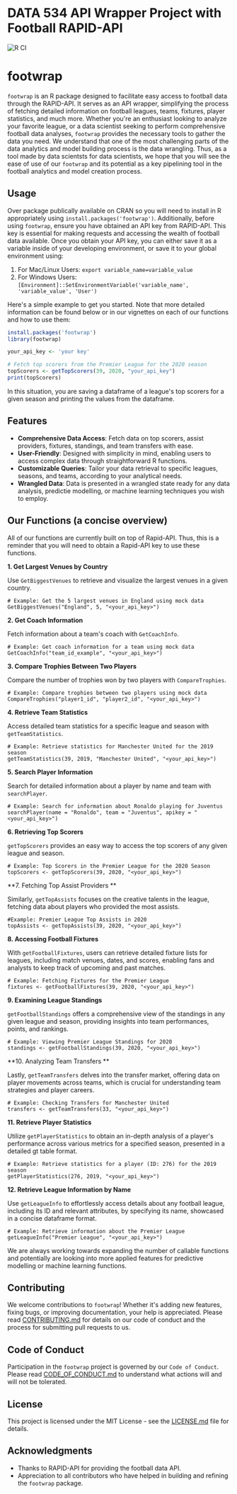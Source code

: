 # DATA 534 API Wrapper Project with Football RAPID-API
![R CI](https://github.com/shaytran/DATA534_Project_Group8/actions/workflows/r.yaml/badge.svg)

# footwrap

`footwrap` is an R package designed to facilitate easy access to football data through the RAPID-API. It serves as an API wrapper, simplifying the process of fetching detailed information on football leagues, teams, fixtures, player statistics, and much more. Whether you're an enthusiast looking to analyze your favorite league, or a data scientist seeking to perform comprehensive football data analyses, `footwrap` provides the necessary tools to gather the data you need. We understand that one of the most challenging parts of the data analytics and model building process is the data wrangling. Thus, as a tool made by data scientsts for data scientists, we hope that you will see the ease of use of our `footwrap` and its potential as a key pipelining tool in the football analytics and model creation process.

## Usage

Over package publically available on CRAN so you will need to install in R appropriately using `install.packages('footwrap')`. Additionally, before using `footwrap`, ensure you have obtained an API key from RAPID-API. This key is essential for making requests and accessing the wealth of football data available. Once you obtain your API key, you can either save it as a variable inside of your developing environment, or save it to your global environment using:
1. For Mac/Linux Users: `export variable_name=variable_value`
2. For Windows Users: `[Environment]::SetEnvironmentVariable('variable_name', 'variable_value', 'User')`

Here's a simple example to get you started. Note that more detailed information can be found below or in our vignettes on each of our functions and how to use them:

```r
install.packages('footwrap')
library(footwrap)

your_api_key <- 'your key'

# Fetch top scorers from the Premier League for the 2020 season
topScorers <- getTopScorers(39, 2020, "your_api_key")
print(topScorers)
```
In this situation, you are saving a dataframe of a league's top scorers for a given season and printing the values from the dataframe. 

## Features

- **Comprehensive Data Access**: Fetch data on top scorers, assist providers, fixtures, standings, and team transfers with ease.
- **User-Friendly**: Designed with simplicity in mind, enabling users to access complex data through straightforward R functions.
- **Customizable Queries**: Tailor your data retrieval to specific leagues, seasons, and teams, according to your analytical needs.
- **Wrangled Data**: Data is presented in a wrangled state ready for any data analysis, predictie modelling, or machine learning techniques you wish to employ.

## Our Functions (a concise overview)

All of our functions are currently built on top of Rapid-API. Thus, this is a reminder that you will need to obtain a Rapid-API key to use these functions.

**1. Get Largest Venues by Country**

Use `GetBiggestVenues` to retrieve and visualize the largest venues in a given country.
```{r}
# Example: Get the 5 largest venues in England using mock data
GetBiggestVenues("England", 5, "<your_api_key>")
```

**2. Get Coach Information**

Fetch information about a team's coach with `GetCoachInfo`.
```{r}
# Example: Get coach information for a team using mock data
GetCoachInfo("team_id_example", "<your_api_key>")
```

**3. Compare Trophies Between Two Players**

Compare the number of trophies won by two players with `CompareTrophies`.
```{r}
# Example: Compare trophies between two players using mock data
CompareTrophies("player1_id", "player2_id", "<your_api_key>")
```

**4. Retrieve Team Statistics**

Access detailed team statistics for a specific league and season with `getTeamStatistics`.
```{r}
# Example: Retrieve statistics for Manchester United for the 2019 season
getTeamStatistics(39, 2019, "Manchester United", "<your_api_key>")
```

**5. Search Player Information**

Search for detailed information about a player by name and team with `searchPlayer`.
```{r}
# Example: Search for information about Ronaldo playing for Juventus
searchPlayer(name = "Ronaldo", team = "Juventus", apikey = "<your_api_key>")
```

**6. Retrieving Top Scorers**

`getTopScorers` provides an easy way to access the top scorers of any given league and season.
```{r}
# Example: Top Scorers in the Premier League for the 2020 Season
topScorers <- getTopScorers(39, 2020, "<your_api_key>")
```

**7. Fetching Top Assist Providers **

Similarly, `getTopAssists` focuses on the creative talents in the league, fetching data about players who provided the most assists.
```{r}
#Example: Premier League Top Assists in 2020
topAssists <- getTopAssists(39, 2020, "<your_api_key>")
```

**8. Accessing Football Fixtures**

With `getFootballFixtures`, users can retrieve detailed fixture lists for leagues, including match venues, dates, and scores, enabling fans and analysts to keep track of upcoming and past matches.

```{r}
# Example: Fetching Fixtures for the Premier League
fixtures <- getFootballFixtures(39, 2020, "<your_api_key>")
```

**9. Examining League Standings**

`getFootballStandings` offers a comprehensive view of the standings in any given league and season, providing insights into team performances, points, and rankings.
```{r}
# Example: Viewing Premier League Standings for 2020
standings <- getFootballStandings(39, 2020, "<your_api_key>")
```

**10. Analyzing Team Transfers **

Lastly, `getTeamTransfers` delves into the transfer market, offering data on player movements across teams, which is crucial for understanding team strategies and player careers.
```{r}
# Example: Checking Transfers for Manchester United
transfers <- getTeamTransfers(33, "<your_api_key>")
```

**11. Retrieve Player Statistics**

Utilize `getPlayerStatistics` to obtain an in-depth analysis of a player's performance across various metrics for a specified season, presented in a detailed gt table format.
```{r}
# Example: Retrieve statistics for a player (ID: 276) for the 2019 season
getPlayerStatistics(276, 2019, "<your_api_key>")
```

**12. Retrieve League Information by Name**

Use `getLeagueInfo` to effortlessly access details about any football league, including its ID and relevant attributes, by specifying its name, showcased in a concise dataframe format.

```{r}
# Example: Retrieve information about the Premier League
getLeagueInfo("Premier League", "<your_api_key>")
```

We are always working towards expanding the number of callable functions and potentially are looking into more applied features for predictive modelling or machine learning functions.

## Contributing

We welcome contributions to `footwrap`! Whether it's adding new features, fixing bugs, or improving documentation, your help is appreciated. Please read [CONTRIBUTING.md](CONTRIBUTING.md) for details on our code of conduct and the process for submitting pull requests to us.

## Code of Conduct

Participation in the `footwrap` project is governed by our `Code of Conduct`. Please read [CODE_OF_CONDUCT.md](CODE_OF_CONDUCT.md) to understand what actions will and will not be tolerated.

## License

This project is licensed under the MIT License - see the [LICENSE.md](LICENSE) file for details.

## Acknowledgments

- Thanks to RAPID-API for providing the football data API.
- Appreciation to all contributors who have helped in building and refining the `footwrap` package.

